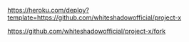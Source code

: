 
https://heroku.com/deploy?template=https://github.com/whiteshadowofficial/project-x

https://github.com/whiteshadowofficial/project-x/fork
